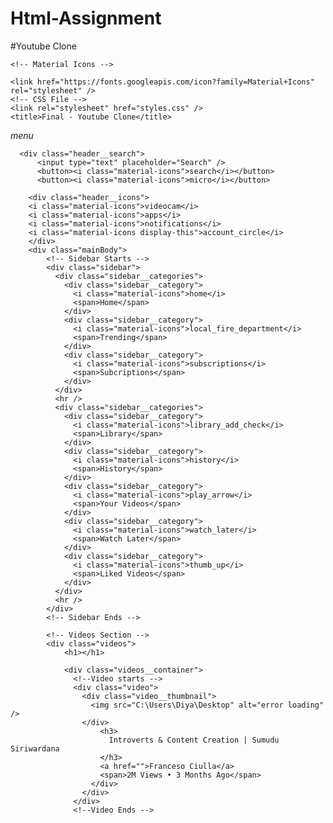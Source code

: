 # Html-Assignment
#Youtube Clone
<html lang="en">
  <head>
    <meta charset="UTF-8" />
    <meta http-equiv="X-UA-Compatible" content="IE=edge" />
    <meta name="viewport" content="width=device-width, initial-scale=1.0" />

    <!-- Material Icons -->

    <link href="https://fonts.googleapis.com/icon?family=Material+Icons" rel="stylesheet" />
    <!-- CSS File -->
    <link rel="stylesheet" href="styles.css" />
    <title>Final - Youtube Clone</title>
  </head>
  <body>
    <!-- Header Starts -->
    <div class="header">
      <div class="header__left">
        <i id="menu" class="material-icons">menu</i>
        <img
          src="https://www.youtube.com/about/static/svgs/icons/brand-resources/YouTube-logo-full_color_light.svg?cache=72a5d9c"
          alt=""
        />
      </div>

      <div class="header__search">
          <input type="text" placeholder="Search" />
          <button><i class="material-icons">search</i></button>
          <button><i class="material-icons">micro</i></button>
        
        <div class="header__icons">
        <i class="material-icons">videocam</i>
        <i class="material-icons">apps</i>
        <i class="material-icons">notifications</i>
        <i class="material-icons display-this">account_circle</i>
        </div>
        <div class="mainBody">
            <!-- Sidebar Starts -->
            <div class="sidebar">
              <div class="sidebar__categories">
                <div class="sidebar__category">
                  <i class="material-icons">home</i>
                  <span>Home</span>
                </div>
                <div class="sidebar__category">
                  <i class="material-icons">local_fire_department</i>
                  <span>Trending</span>
                </div>
                <div class="sidebar__category">
                  <i class="material-icons">subscriptions</i>
                  <span>Subcriptions</span>
                </div>
              </div>
              <hr />
              <div class="sidebar__categories">
                <div class="sidebar__category">
                  <i class="material-icons">library_add_check</i>
                  <span>Library</span>
                </div>
                <div class="sidebar__category">
                  <i class="material-icons">history</i>
                  <span>History</span>
                </div>
                <div class="sidebar__category">
                  <i class="material-icons">play_arrow</i>
                  <span>Your Videos</span>
                </div>
                <div class="sidebar__category">
                  <i class="material-icons">watch_later</i>
                  <span>Watch Later</span>
                </div>
                <div class="sidebar__category">
                  <i class="material-icons">thumb_up</i>
                  <span>Liked Videos</span>
                </div>
              </div>
              <hr />
            </div>
            <!-- Sidebar Ends -->
      
            <!-- Videos Section -->
            <div class="videos">
                <h1></h1>
        
                <div class="videos__container">
                  <!--Video starts -->
                  <div class="video">
                    <div class="video__thumbnail">
                      <img src="C:\Users\Diya\Desktop" alt="error loading" />
                    </div>
                        <h3>
                          Introverts & Content Creation | Sumudu Siriwardana
                        </h3>
                        <a href="">Franceso Ciulla</a>
                        <span>2M Views • 3 Months Ago</span>
                      </div>
                    </div>
                  </div>
                  <!--Video Ends -->
        
                  

        
